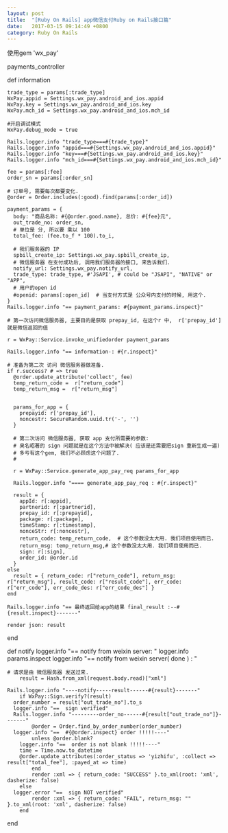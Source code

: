 ```yaml
---
layout: post
title:  "[Ruby On Rails] app微信支付Ruby on Rails接口篇"
date:   2017-03-15 09:14:49 +0800
category: Ruby On Rails
---
```





  使用gem 'wx_pay'


  payments_controller


  def information

    trade_type = params[:trade_type]
    WxPay.appid = Settings.wx_pay.android_and_ios.appid
    WxPay.key = Settings.wx_pay.android_and_ios.key
    WxPay.mch_id = Settings.wx_pay.android_and_ios.mch_id

    #开启调试模式
    WxPay.debug_mode = true

    Rails.logger.info "trade_type===#{trade_type}"
    Rails.logger.info "appid===#{Settings.wx_pay.android_and_ios.appid}"
    Rails.logger.info "key===#{Settings.wx_pay.android_and_ios.key}"
    Rails.logger.info "mch_id===#{Settings.wx_pay.android_and_ios.mch_id}"

    fee = params[:fee]
    order_sn = params[:order_sn]

    # 订单号, 需要每次都要变化.
    @order = Order.includes(:good).find(params[:order_id])

    payment_params = {
      body: "商品名称: #{@order.good.name}, 总价: #{fee}元",
      out_trade_no: order_sn,
      # 单位是 分, 所以要 乘以 100
      total_fee: (fee.to_f * 100).to_i,

      # 我们服务器的 IP
      spbill_create_ip: Settings.wx_pay.spbill_create_ip,
      # 微信服务器 在支付成功后, 调用我们服务器的接口, 来告诉我们.
      notify_url: Settings.wx_pay.notify_url,
      trade_type: trade_type, #'JSAPI', # could be "JSAPI", "NATIVE" or "APP",
      # 用户的open id
      #openid: params[:open_id]  # 当支付方式是 公众号内支付的时候, 用这个.
    }
    Rails.logger.info "== payment_params: #{payment_params.inspect}"

    # 第一次访问微信服务器, 主要目的是获取 prepay_id, 在这个r 中,  r['prepay_id'] 就是微信返回的值

    r = WxPay::Service.invoke_unifiedorder payment_params

    Rails.logger.info "== information-: #{r.inspect}"

    # 准备为第二次 访问 微信服务器做准备.
    if r.success? # => true
      @order.update_attribute('collect', fee)
      temp_return_code =  r["return_code"]
      temp_return_msg =  r["return_msg"]


      params_for_app = {
        prepayid: r['prepay_id'],
        noncestr: SecureRandom.uuid.tr('-', '')
      }

      # 第二次访问 微信服务器, 获取 app 支付所需要的参数:
      # 臭名昭著的 sign 问题就是在这个方法中被解决( 应该是还需要把sign 重新生成一遍)
      # 多亏有这个gem, 我们不必顾虑这个问题了.
      #

      r = WxPay::Service.generate_app_pay_req params_for_app

      Rails.logger.info "==== generate_app_pay_req : #{r.inspect}"

      result = {
        appId: r[:appid],
        partnerid: r[:partnerid],
        prepay_id: r[:prepayid],
        package: r[:package],
        timeStamp: r[:timestamp],
        nonceStr: r[:noncestr],
        return_code: temp_return_code,  # 这个参数没太大用. 我们项目使用而已.
        return_msg: temp_return_msg,# 这个参数没太大用. 我们项目使用而已.
        sign: r[:sign],
        order_id: @order.id
      }
    else
      result = { return_code: r["return_code"], return_msg: r["return_msg"], result_code: r["result_code"], err_code: r["err_code"], err_code_des: r["err_code_des"] }
    end

    Rails.logger.info "== 最终返回给app的结果 final_result :--#{result.inspect}-------"

    render json: result
  end

  def notify
    logger.info "== notify from weixin server: "
    logger.info params.inspect
    logger.info "== notify from weixin server( done ) : "

    # 请求是由 微信服务器 发送过来.
		result = Hash.from_xml(request.body.read)["xml"]

    Rails.logger.info "----notify-----result------#{result}-------"
		if WxPay::Sign.verify?(result)
      order_number = result["out_trade_no"].to_s
      logger.info "==  sign verified"
      Rails.logger.info "---------order_no------#{result["out_trade_no"]}-------"
			@order = Order.find_by_order_number(order_number)
      logger.info "==  #{@order.inspect} order !!!!!----"
			unless @order.blank?
        logger.info "==  order is not blank !!!!!----"
        time = Time.now.to_datetime
        @order.update_attributes(:order_status => 'yizhifu', :collect => result["total_fee"], :payed_at => time)
			end
			render :xml => { return_code: "SUCCESS" }.to_xml(root: 'xml', dasherize: false)
		else
      logger.error "==  sign NOT verified"
			render :xml => { return_code: "FAIL", return_msg: "" }.to_xml(root: 'xml', dasherize: false)
		end
  end
